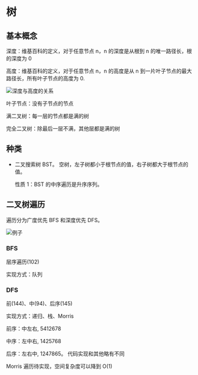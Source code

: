 # 树

## 基本概念

深度：维基百科的定义，对于任意节点 n，n 的深度是从根到 n 的唯一路径长，根的深度为 0

高度：维基百科的定义，对于任意节点 n，n 的高度是从 n 到一片叶子节点的最大路径长，所有叶子节点的高度为 0.

![深度与高度的关系](https://pic1.zhimg.com/80/v2-0e8c24776a03380a4db561d47f68847c_720w.jpg?source=1940ef5c)

叶子节点：没有子节点的节点

满二叉树：每一层的节点都是满的树

完全二叉树：除最后一层不满，其他层都是满的树

## 种类

- 二叉搜索树 BST。 空树，左子树都小于根节点的值，右子树都大于根节点的值。

  性质 1：BST 的中序遍历是升序序列。

## 二叉树遍历

遍历分为广度优先 BFS 和深度优先 DFS。

![例子](https://pic.leetcode-cn.com/0005d6f797d3281bbe2be08effd0f8fa991dc8126aef754929af34edf650626a-image.png)

### BFS

层序遍历(102)

实现方式：队列

### DFS

前(144)、中(94)、后序(145)

实现方式：递归、栈、Morris

前序：中左右, 5412678

中序：左中右, 1425768

后序：左右中, 1247865。 代码实现和其他略有不同

Morris 遍历待实现，空间复杂度可以降到 O(1)
